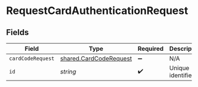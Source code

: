 # RequestCardAuthenticationRequest


## Fields

| Field                                                                   | Type                                                                    | Required                                                                | Description                                                             |
| ----------------------------------------------------------------------- | ----------------------------------------------------------------------- | ----------------------------------------------------------------------- | ----------------------------------------------------------------------- |
| `cardCodeRequest`                                                       | [shared.CardCodeRequest](../../../sdk/models/shared/cardcoderequest.md) | :heavy_minus_sign:                                                      | N/A                                                                     |
| `id`                                                                    | *string*                                                                | :heavy_check_mark:                                                      | Unique identifier                                                       |